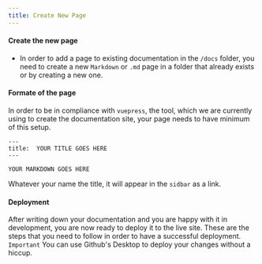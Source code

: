 ```yaml
---
title: Create New Page
---
```


#### Create the new page
* In order to add a page to existing documentation in the `/docs` folder, you need to create a new `Markdown` or `.md` page in a folder that already exists or by creating a new one.

#### Formate of the page
In order to be in compliance with `vuepress`, the tool, which we are currently using to create the documentation site,  your page needs to have minimum of this setup.
```
---
title:  YOUR TITLE GOES HERE
---

YOUR MARKDOWN GOES HERE
```
Whatever your name the title, it will appear in the `sidbar` as a link.


#### 	Deployment
After writing down your documentation and you are happy with it in development, you are now ready to deploy it to the live site.
These are the steps that you need to follow in order to have a successful deployment.
`Important` You can use Github's Desktop to deploy your changes without a hiccup.